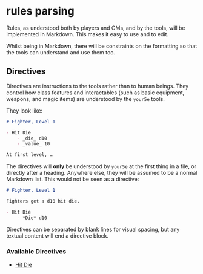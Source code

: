 rules parsing
=============

Rules, as understood both by players and GMs, and by the tools, will be
implemented in Markdown. This makes it easy to use and to edit.

Whilst being in Markdown, there will be constraints on the formatting so
that the tools can understand and use them too.


## Directives

Directives are instructions to the tools rather than to human beings. They
control how class features and interactables (such as basic equipment,
weapons, and magic items) are understood by the `your5e` tools.

They look like:

```markdown
# Fighter, Level 1

- Hit Die
    - _die_ d10
    - _value_ 10

At first level, …
```

The directives will **only** be understood by `your5e` at the first thing in a
file, or directly after a heading. Anywhere else, they will be assumed to be
a normal Markdown list. This would not be seen as a directive:

```markdown
# Fighter, Level 1

Fighters get a d10 hit die.

- Hit Die
    - *Die* d10
````

Directives can be separated by blank lines for visual spacing, but any textual
content will end a directive block.


### Available Directives

- [Hit Die](directives/hit_die.md)
